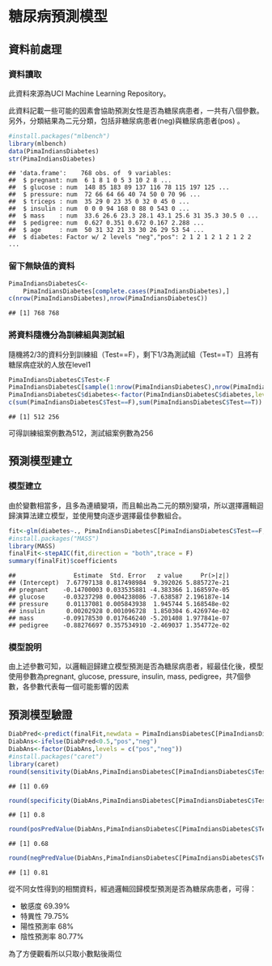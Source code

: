 糖尿病預測模型
================

資料前處理
----------

### 資料讀取

此資料來源為UCI Machine Learning Repository。

此資料記載一些可能的因素會協助預測女性是否為糖尿病患者，一共有八個參數。另外，分類結果為二元分類，包括非糖尿病患者(neg)與糖尿病患者(pos) 。

``` r
#install.packages("mlbench")
library(mlbench)
data(PimaIndiansDiabetes)
str(PimaIndiansDiabetes) 
```

    ## 'data.frame':    768 obs. of  9 variables:
    ##  $ pregnant: num  6 1 8 1 0 5 3 10 2 8 ...
    ##  $ glucose : num  148 85 183 89 137 116 78 115 197 125 ...
    ##  $ pressure: num  72 66 64 66 40 74 50 0 70 96 ...
    ##  $ triceps : num  35 29 0 23 35 0 32 0 45 0 ...
    ##  $ insulin : num  0 0 0 94 168 0 88 0 543 0 ...
    ##  $ mass    : num  33.6 26.6 23.3 28.1 43.1 25.6 31 35.3 30.5 0 ...
    ##  $ pedigree: num  0.627 0.351 0.672 0.167 2.288 ...
    ##  $ age     : num  50 31 32 21 33 30 26 29 53 54 ...
    ##  $ diabetes: Factor w/ 2 levels "neg","pos": 2 1 2 1 2 1 2 1 2 2 ...

### 留下無缺值的資料

``` r
PimaIndiansDiabetesC<-
    PimaIndiansDiabetes[complete.cases(PimaIndiansDiabetes),] 
c(nrow(PimaIndiansDiabetes),nrow(PimaIndiansDiabetesC))
```

    ## [1] 768 768

### 將資料隨機分為訓練組與測試組

隨機將2/3的資料分到訓練組（Test==F），剩下1/3為測試組（Test==T）且將有糖尿病症狀的人放在level1

``` r
PimaIndiansDiabetesC$Test<-F 
PimaIndiansDiabetesC[sample(1:nrow(PimaIndiansDiabetesC),nrow(PimaIndiansDiabetesC)/3),]$Test<-T
PimaIndiansDiabetesC$diabetes<-factor(PimaIndiansDiabetesC$diabetes,levels=c("pos","neg"))
c(sum(PimaIndiansDiabetesC$Test==F),sum(PimaIndiansDiabetesC$Test==T))
```

    ## [1] 512 256

可得訓練組案例數為512，測試組案例數為256

預測模型建立
------------

### 模型建立

由於變數相當多，且多為連續變項，而且輸出為二元的類別變項，所以選擇邏輯迴歸演算法建立模型，並使用雙向逐步選擇最佳參數組合。

``` r
fit<-glm(diabetes~., PimaIndiansDiabetesC[PimaIndiansDiabetesC$Test==F,],family="binomial")
#install.packages("MASS")
library(MASS)
finalFit<-stepAIC(fit,direction = "both",trace = F)
summary(finalFit)$coefficients
```

    ##                Estimate  Std. Error   z value     Pr(>|z|)
    ## (Intercept)  7.67797138 0.817498984  9.392026 5.885727e-21
    ## pregnant    -0.14700003 0.033535881 -4.383366 1.168597e-05
    ## glucose     -0.03237298 0.004238086 -7.638587 2.196187e-14
    ## pressure     0.01137081 0.005843938  1.945744 5.168548e-02
    ## insulin      0.00202928 0.001096728  1.850304 6.426974e-02
    ## mass        -0.09178530 0.017646240 -5.201408 1.977841e-07
    ## pedigree    -0.88276697 0.357534910 -2.469037 1.354772e-02

### 模型說明

由上述參數可知，以邏輯迴歸建立模型預測是否為糖尿病患者，經最佳化後，模型使用參數為pregnant, glucose, pressure, insulin, mass, pedigree，共7個參數，各參數代表每一個可能影響的因素

預測模型驗證
------------

``` r
DiabPred<-predict(finalFit,newdata = PimaIndiansDiabetesC[PimaIndiansDiabetesC$Test==T,])
DiabAns<-ifelse(DiabPred<0.5,"pos","neg") 
DiabAns<-factor(DiabAns,levels = c("pos","neg"))
#install.packages("caret")
library(caret)
round(sensitivity(DiabAns,PimaIndiansDiabetesC[PimaIndiansDiabetesC$Test==T,]$diabetes),digit = 2)
```

    ## [1] 0.69

``` r
round(specificity(DiabAns,PimaIndiansDiabetesC[PimaIndiansDiabetesC$Test==T,]$diabetes),digit = 2)
```

    ## [1] 0.8

``` r
round(posPredValue(DiabAns,PimaIndiansDiabetesC[PimaIndiansDiabetesC$Test==T,]$diabetes),digit = 2)
```

    ## [1] 0.68

``` r
round(negPredValue(DiabAns,PimaIndiansDiabetesC[PimaIndiansDiabetesC$Test==T,]$diabetes),digit = 2)
```

    ## [1] 0.81

從不同女性得到的相關資料，經過邏輯回歸模型預測是否為糖尿病患者，可得：

-   敏感度 69.39%
-   特異性 79.75%
-   陽性預測率 68%
-   陰性預測率 80.77%

為了方便觀看所以只取小數點後兩位
